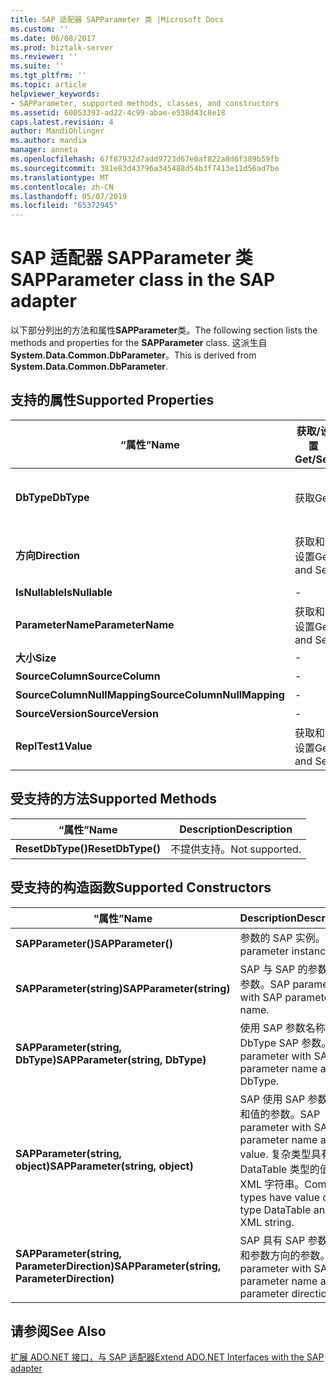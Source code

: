 ```yaml
---
title: SAP 适配器 SAPParameter 类 |Microsoft Docs
ms.custom: ''
ms.date: 06/08/2017
ms.prod: biztalk-server
ms.reviewer: ''
ms.suite: ''
ms.tgt_pltfrm: ''
ms.topic: article
helpviewer_keywords:
- SAPParameter, supported methods, classes, and constructors
ms.assetid: 60053393-ad22-4c99-abae-e538d43c8e18
caps.latest.revision: 4
author: MandiOhlinger
ms.author: mandia
manager: anneta
ms.openlocfilehash: 67f87932d7add9723d67e0af822a8d6f389b59fb
ms.sourcegitcommit: 381e83d43796a345488d54b3f7413e11d56ad7be
ms.translationtype: MT
ms.contentlocale: zh-CN
ms.lasthandoff: 05/07/2019
ms.locfileid: "65372945"
---
```

# <a name="sapparameter-class-in-the-sap-adapter"></a><span data-ttu-id="3793c-102">SAP 适配器 SAPParameter 类</span><span class="sxs-lookup"><span data-stu-id="3793c-102">SAPParameter class in the SAP adapter</span></span>
<span data-ttu-id="3793c-103">以下部分列出的方法和属性**SAPParameter**类。</span><span class="sxs-lookup"><span data-stu-id="3793c-103">The following section lists the methods and properties for the **SAPParameter** class.</span></span> <span data-ttu-id="3793c-104">这派生自**System.Data.Common.DbParameter**。</span><span class="sxs-lookup"><span data-stu-id="3793c-104">This is derived from **System.Data.Common.DbParameter**.</span></span>  
  
## <a name="supported-properties"></a><span data-ttu-id="3793c-105">支持的属性</span><span class="sxs-lookup"><span data-stu-id="3793c-105">Supported Properties</span></span>  
  
|<span data-ttu-id="3793c-106">“属性”</span><span class="sxs-lookup"><span data-stu-id="3793c-106">Name</span></span>|<span data-ttu-id="3793c-107">获取/设置</span><span class="sxs-lookup"><span data-stu-id="3793c-107">Get/Set</span></span>|<span data-ttu-id="3793c-108">Description</span><span class="sxs-lookup"><span data-stu-id="3793c-108">Description</span></span>|  
|----------|--------------|-----------------|  
|<span data-ttu-id="3793c-109">**DbType**</span><span class="sxs-lookup"><span data-stu-id="3793c-109">**DbType**</span></span>|<span data-ttu-id="3793c-110">获取</span><span class="sxs-lookup"><span data-stu-id="3793c-110">Get</span></span>|<span data-ttu-id="3793c-111">如果返回参数的 DbType。</span><span class="sxs-lookup"><span data-stu-id="3793c-111">DbType if the parameter returned.</span></span> <span data-ttu-id="3793c-112">无法设置。</span><span class="sxs-lookup"><span data-stu-id="3793c-112">Cannot be set.</span></span>|  
|<span data-ttu-id="3793c-113">**方向**</span><span class="sxs-lookup"><span data-stu-id="3793c-113">**Direction**</span></span>|<span data-ttu-id="3793c-114">获取和设置</span><span class="sxs-lookup"><span data-stu-id="3793c-114">Get and Set</span></span>|<span data-ttu-id="3793c-115">ParameterDirection.ReturnValue 不受支持。</span><span class="sxs-lookup"><span data-stu-id="3793c-115">ParameterDirection.ReturnValue not supported.</span></span>|  
|<span data-ttu-id="3793c-116">**IsNullable**</span><span class="sxs-lookup"><span data-stu-id="3793c-116">**IsNullable**</span></span>|-|<span data-ttu-id="3793c-117">不提供支持。</span><span class="sxs-lookup"><span data-stu-id="3793c-117">Not supported.</span></span>|  
|<span data-ttu-id="3793c-118">**ParameterName**</span><span class="sxs-lookup"><span data-stu-id="3793c-118">**ParameterName**</span></span>|<span data-ttu-id="3793c-119">获取和设置</span><span class="sxs-lookup"><span data-stu-id="3793c-119">Get and Set</span></span>|<span data-ttu-id="3793c-120">参数的名称。</span><span class="sxs-lookup"><span data-stu-id="3793c-120">Name of the parameter.</span></span>|  
|<span data-ttu-id="3793c-121">**大小**</span><span class="sxs-lookup"><span data-stu-id="3793c-121">**Size**</span></span>|-|<span data-ttu-id="3793c-122">不提供支持。</span><span class="sxs-lookup"><span data-stu-id="3793c-122">Not supported.</span></span>|  
|<span data-ttu-id="3793c-123">**SourceColumn**</span><span class="sxs-lookup"><span data-stu-id="3793c-123">**SourceColumn**</span></span>|-|<span data-ttu-id="3793c-124">不提供支持。</span><span class="sxs-lookup"><span data-stu-id="3793c-124">Not supported.</span></span>|  
|<span data-ttu-id="3793c-125">**SourceColumnNullMapping**</span><span class="sxs-lookup"><span data-stu-id="3793c-125">**SourceColumnNullMapping**</span></span>|-|<span data-ttu-id="3793c-126">不提供支持。</span><span class="sxs-lookup"><span data-stu-id="3793c-126">Not supported.</span></span>|  
|<span data-ttu-id="3793c-127">**SourceVersion**</span><span class="sxs-lookup"><span data-stu-id="3793c-127">**SourceVersion**</span></span>|-|<span data-ttu-id="3793c-128">不提供支持。</span><span class="sxs-lookup"><span data-stu-id="3793c-128">Not supported.</span></span>|  
|<span data-ttu-id="3793c-129">**ReplTest1**</span><span class="sxs-lookup"><span data-stu-id="3793c-129">**Value**</span></span>|<span data-ttu-id="3793c-130">获取和设置</span><span class="sxs-lookup"><span data-stu-id="3793c-130">Get and Set</span></span>|<span data-ttu-id="3793c-131">参数的值</span><span class="sxs-lookup"><span data-stu-id="3793c-131">Value of the parameter</span></span>|  
  
## <a name="supported-methods"></a><span data-ttu-id="3793c-132">受支持的方法</span><span class="sxs-lookup"><span data-stu-id="3793c-132">Supported Methods</span></span>  
  
|<span data-ttu-id="3793c-133">“属性”</span><span class="sxs-lookup"><span data-stu-id="3793c-133">Name</span></span>|<span data-ttu-id="3793c-134">Description</span><span class="sxs-lookup"><span data-stu-id="3793c-134">Description</span></span>|  
|----------|-----------------|  
|<span data-ttu-id="3793c-135">**ResetDbType()**</span><span class="sxs-lookup"><span data-stu-id="3793c-135">**ResetDbType()**</span></span>|<span data-ttu-id="3793c-136">不提供支持。</span><span class="sxs-lookup"><span data-stu-id="3793c-136">Not supported.</span></span>|  
  
## <a name="supported-constructors"></a><span data-ttu-id="3793c-137">受支持的构造函数</span><span class="sxs-lookup"><span data-stu-id="3793c-137">Supported Constructors</span></span>  
  
|<span data-ttu-id="3793c-138">“属性”</span><span class="sxs-lookup"><span data-stu-id="3793c-138">Name</span></span>|<span data-ttu-id="3793c-139">Description</span><span class="sxs-lookup"><span data-stu-id="3793c-139">Description</span></span>|  
|----------|-----------------|  
|<span data-ttu-id="3793c-140">**SAPParameter()**</span><span class="sxs-lookup"><span data-stu-id="3793c-140">**SAPParameter()**</span></span>|<span data-ttu-id="3793c-141">参数的 SAP 实例。</span><span class="sxs-lookup"><span data-stu-id="3793c-141">SAP parameter instance.</span></span>|  
|<span data-ttu-id="3793c-142">**SAPParameter(string)**</span><span class="sxs-lookup"><span data-stu-id="3793c-142">**SAPParameter(string)**</span></span>|<span data-ttu-id="3793c-143">SAP 与 SAP 的参数名的参数。</span><span class="sxs-lookup"><span data-stu-id="3793c-143">SAP parameter with SAP parameter name.</span></span>|  
|<span data-ttu-id="3793c-144">**SAPParameter(string, DbType)**</span><span class="sxs-lookup"><span data-stu-id="3793c-144">**SAPParameter(string, DbType)**</span></span>|<span data-ttu-id="3793c-145">使用 SAP 参数名称和 DbType SAP 参数。</span><span class="sxs-lookup"><span data-stu-id="3793c-145">SAP parameter with SAP parameter name and DbType.</span></span>|  
|<span data-ttu-id="3793c-146">**SAPParameter(string, object)**</span><span class="sxs-lookup"><span data-stu-id="3793c-146">**SAPParameter(string, object)**</span></span>|<span data-ttu-id="3793c-147">SAP 使用 SAP 参数名称和值的参数。</span><span class="sxs-lookup"><span data-stu-id="3793c-147">SAP parameter with SAP parameter name and value.</span></span> <span data-ttu-id="3793c-148">复杂类型具有 DataTable 类型的值和 XML 字符串。</span><span class="sxs-lookup"><span data-stu-id="3793c-148">Complex types have value of type DataTable and XML string.</span></span>|  
|<span data-ttu-id="3793c-149">**SAPParameter(string, ParameterDirection)**</span><span class="sxs-lookup"><span data-stu-id="3793c-149">**SAPParameter(string, ParameterDirection)**</span></span>|<span data-ttu-id="3793c-150">SAP 具有 SAP 参数名称和参数方向的参数。</span><span class="sxs-lookup"><span data-stu-id="3793c-150">SAP parameter with SAP parameter name and parameter direction.</span></span>|  
  
## <a name="see-also"></a><span data-ttu-id="3793c-151">请参阅</span><span class="sxs-lookup"><span data-stu-id="3793c-151">See Also</span></span>  
 [<span data-ttu-id="3793c-152">扩展 ADO.NET 接口，与 SAP 适配器</span><span class="sxs-lookup"><span data-stu-id="3793c-152">Extend ADO.NET Interfaces with the SAP adapter</span></span>](../../adapters-and-accelerators/adapter-sap/extend-ado-net-interfaces-with-the-sap-adapter.md)